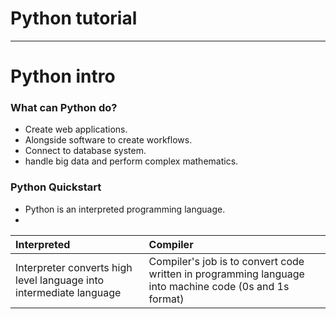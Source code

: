 # Python tutorial
***
# Python intro

###  What can Python do?
- Create web applications.
- Alongside software to create workflows.
- Connect to database system.
- handle big data and perform complex mathematics.
### Python Quickstart
- Python is an interpreted programming language.
-
|Interpreted|Compiler|
| :-- | :---------------------------------------------------------- |
|Interpreter converts high level language into intermediate language|Compiler's job is to convert code written in programming language into machine code (0s and 1s format)|
